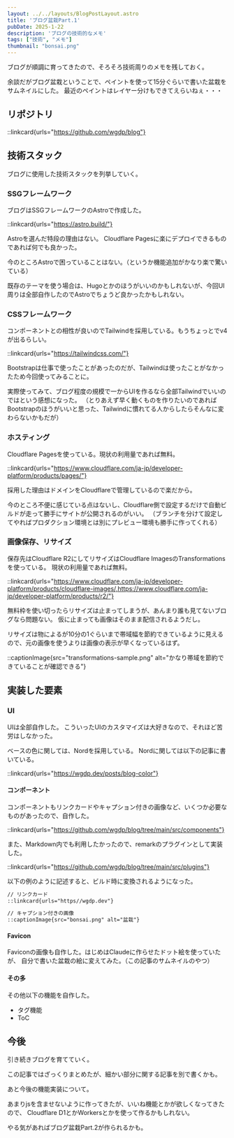 ```yaml
---
layout: ../../layouts/BlogPostLayout.astro
title: 'ブログ盆栽Part.1'
pubDate: 2025-1-22
description: 'ブログの技術的なメモ'
tags: ["技術", "メモ"]
thumbnail: "bonsai.png"
---
```


ブログが順調に育ってきたので、そろそろ技術周りのメモを残しておく。

余談だがブログ盆栽ということで、ペイントを使って15分ぐらいで書いた盆栽をサムネイルにした。
最近のペイントはレイヤー分けもできてえらいねぇ・・・

## リポジトリ

::linkcard{urls="https://github.com/wgdp/blog"}

## 技術スタック

ブログに使用した技術スタックを列挙していく。

### SSGフレームワーク

ブログはSSGフレームワークのAstroで作成した。

::linkcard{urls="https://astro.build/"}

Astroを選んだ特段の理由はない。
Cloudflare Pagesに楽にデプロイできるものであれば何でも良かった。

今のところAstroで困っていることはない。（というか機能追加がかなり楽で驚いている）

既存のテーマを使う場合は、Hugoとかのほうがいいのかもしれないが、今回UI周りは全部自作したのでAstroでちょうど良かったかもしれない。

### CSSフレームワーク

コンポーネントとの相性が良いのでTailwindを採用している。もうちょっとでv4が出るらしい。

::linkcard{urls="https://tailwindcss.com/"}

Bootstrapは仕事で使ったことがあったのだが、Tailwindは使ったことがなかったため今回使ってみることに。

実際使ってみて、ブログ程度の規模で一からUIを作るなら全部Tailwindでいいのではという感想になった。
（とりあえず早く動くものを作りたいのであればBootstrapのほうがいいと思った、Tailwindに慣れてる人からしたらそんなに変わらないかもだが）

### ホスティング

Cloudflare Pagesを使っている。現状の利用量であれば無料。

::linkcard{urls="https://www.cloudflare.com/ja-jp/developer-platform/products/pages/"}

採用した理由はドメインをCloudflareで管理しているので楽だから。

今のところ不便に感じている点はないし、Cloudflare側で設定するだけで自動ビルドが走って勝手にサイトが公開されるのがいい。
（ブランチを分けて設定してやればプロダクション環境とは別にプレビュー環境も勝手に作ってくれる）

### 画像保存、リサイズ

保存先はCloudflare R2にしてリサイズはCloudflare ImagesのTransformationsを使っている。
現状の利用量であれば無料。

::linkcard{urls="https://www.cloudflare.com/ja-jp/developer-platform/products/cloudflare-images/,https://www.cloudflare.com/ja-jp/developer-platform/products/r2/"}

無料枠を使い切ったらリサイズは止まってしまうが、あんまり誰も見てないブログなら問題ない。
仮に止まっても画像はそのまま配信されるようだし。

リサイズは物によるが10分の1ぐらいまで帯域幅を節約できているように見えるので、元の画像を使うよりは画像の表示が早くなっているはず。

::captionImage{src="transformations-sample.png" alt="かなり帯域を節約できていることが確認できる"}

## 実装した要素

### UI

UIは全部自作した。
こういったUIのカスタマイズは大好きなので、それほど苦労はしなかった。

ベースの色に関しては、Nordを採用している。
Nordに関しては以下の記事に書いている。

::linkcard{urls="https://wgdp.dev/posts/blog-color"}

#### コンポーネント

コンポーネントもリンクカードやキャプション付きの画像など、いくつか必要なものがあったので、自作した。

::linkcard{urls="https://github.com/wgdp/blog/tree/main/src/components"}

また、Markdown内でも利用したかったので、remarkのプラグインとして実装した。

::linkcard{urls="https://github.com/wgdp/blog/tree/main/src/plugins"}

以下の例のように記述すると、ビルド時に変換されるようになった。

```markdown
// リンクカード
::linkcard{urls="https//wgdp.dev"}

// キャプション付きの画像
::captionImage{src="bonsai.png" alt="盆栽"}
```

#### Favicon

Faviconの画像も自作した。はじめはClaudeに作らせたドット絵を使っていたが、
自分で書いた盆栽の絵に変えてみた。（この記事のサムネイルのやつ）

#### その多

その他以下の機能を自作した。

- タグ機能
- ToC

## 今後

引き続きブログを育てていく。

この記事ではざっくりまとめたが、細かい部分に関する記事を別で書くかも。

あと今後の機能実装について。

あまりjsを含ませないように作ってきたが、いいね機能とかが欲しくなってきたので、
Cloudflare D1とかWorkersとかを使って作るかもしれない。

やる気があればブログ盆栽Part.2が作られるかも。
